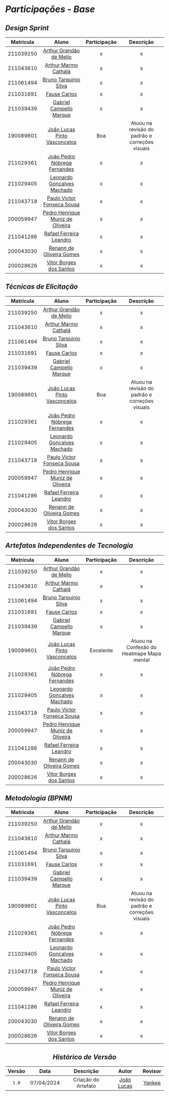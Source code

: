 # <a>*Participações - Base*</a>


## <a>*Design Sprint*</a>

| **Matrícula** |                             **Aluno**                              | **Participação** |                 **Descrição**                  |
| :-----------: | :----------------------------------------------------------------: | :--------------: | :--------------------------------------------: |
|   211039250   |    [Arthur Grandão de Mello](https://github.com/arthurgrandao)     |        x         |                       x                        |
|   211043610   |     [Arthur Marmo Cathalá](https://github.com/artmarmocathala)     |        x         |                       x                        |
|   211061494   |     [Bruno Tarquinio Silva](https://github.com/brunotarquinio)     |        x         |                       x                        |
|   211031691   |         [Fause Carlos](https://github.com/FauseSkyWalker)          |        x         |                       x                        |
|   211039439   |         [Gabriel Campello Marque](https://github.com/G16C)         |        x         |                       x                        |
|   190089601   | [João Lucas Pinto Vasconcelos](https://github.com/VasconcelosJoao) |       Boa        | Atuou na revisão do padrão e correções visuais |
|   211029361   |   [João Pedro Nóbrega Fernandes](https://github.com/bot-do-jao)    |        x         |                       x                        |
|   211029405   |  [Leonardo Gonçalves Machado](https://github.com/leonardogonmac)   |        x         |                       x                        |
|   211043718   |   [Paulo Victor Fonseca Sousa](https://github.com/PauloVictorFS)   |        x         |                       x                        |
|   200059947   |  [Pedro Henrique Muniz de Oliveira](https://github.com/Muniz2811)  |        x         |                       x                        |
|   211041286   |      [Rafael Ferreira Leandro](https://github.com/RafaelCLG0)      |        x         |                       x                        |
|   200043030   |       [Renann de Oliveira Gomes](https://github.com/NyndoND)       |        x         |                       x                        |
|   200028626   |      [Vitor Borges dos Santos](https://github.com/VitorB2002)      |        x         |                       x                        |



## <a>*Técnicas de Elicitação*</a>

| **Matrícula** |                             **Aluno**                              | **Participação** |                 **Descrição**                  |
| :-----------: | :----------------------------------------------------------------: | :--------------: | :--------------------------------------------: |
|   211039250   |    [Arthur Grandão de Mello](https://github.com/arthurgrandao)     |        x         |                       x                        |
|   211043610   |     [Arthur Marmo Cathalá](https://github.com/artmarmocathala)     |        x         |                       x                        |
|   211061494   |     [Bruno Tarquinio Silva](https://github.com/brunotarquinio)     |        x         |                       x                        |
|   211031691   |         [Fause Carlos](https://github.com/FauseSkyWalker)          |        x         |                       x                        |
|   211039439   |         [Gabriel Campello Marque](https://github.com/G16C)         |        x         |                       x                        |
|   190089601   | [João Lucas Pinto Vasconcelos](https://github.com/VasconcelosJoao) |       Boa        | Atuou na revisão do padrão e correções visuais |
|   211029361   |   [João Pedro Nóbrega Fernandes](https://github.com/bot-do-jao)    |        x         |                       x                        |
|   211029405   |  [Leonardo Gonçalves Machado](https://github.com/leonardogonmac)   |        x         |                       x                        |
|   211043718   |   [Paulo Victor Fonseca Sousa](https://github.com/PauloVictorFS)   |        x         |                       x                        |
|   200059947   |  [Pedro Henrique Muniz de Oliveira](https://github.com/Muniz2811)  |        x         |                       x                        |
|   211041286   |      [Rafael Ferreira Leandro](https://github.com/RafaelCLG0)      |        x         |                       x                        |
|   200043030   |       [Renann de Oliveira Gomes](https://github.com/NyndoND)       |        x         |                       x                        |
|   200028626   |      [Vitor Borges dos Santos](https://github.com/VitorB2002)      |        x         |                       x                        |

## <a>*Artefatos Independentes de Tecnologia*</a>

| **Matrícula** |                             **Aluno**                              | **Participação** |               **Descrição**               |
| :-----------: | :----------------------------------------------------------------: | :--------------: | :---------------------------------------: |
|   211039250   |    [Arthur Grandão de Mello](https://github.com/arthurgrandao)     |        x         |                     x                     |
|   211043610   |     [Arthur Marmo Cathalá](https://github.com/artmarmocathala)     |        x         |                     x                     |
|   211061494   |     [Bruno Tarquinio Silva](https://github.com/brunotarquinio)     |        x         |                     x                     |
|   211031691   |         [Fause Carlos](https://github.com/FauseSkyWalker)          |        x         |                     x                     |
|   211039439   |         [Gabriel Campello Marque](https://github.com/G16C)         |        x         |                     x                     |
|   190089601   | [João Lucas Pinto Vasconcelos](https://github.com/VasconcelosJoao) |    Excelente     | Atuou na Confexão do Heatmape Mapa mental |
|   211029361   |   [João Pedro Nóbrega Fernandes](https://github.com/bot-do-jao)    |        x         |                     x                     |
|   211029405   |  [Leonardo Gonçalves Machado](https://github.com/leonardogonmac)   |        x         |                     x                     |
|   211043718   |   [Paulo Victor Fonseca Sousa](https://github.com/PauloVictorFS)   |        x         |                     x                     |
|   200059947   |  [Pedro Henrique Muniz de Oliveira](https://github.com/Muniz2811)  |        x         |                     x                     |
|   211041286   |      [Rafael Ferreira Leandro](https://github.com/RafaelCLG0)      |        x         |                     x                     |
|   200043030   |       [Renann de Oliveira Gomes](https://github.com/NyndoND)       |        x         |                     x                     |
|   200028626   |      [Vitor Borges dos Santos](https://github.com/VitorB2002)      |        x         |                     x                     |

## <a>*Metodologia (BPNM)*</a>

| **Matrícula** |                             **Aluno**                              | **Participação** |                 **Descrição**                  |
| :-----------: | :----------------------------------------------------------------: | :--------------: | :--------------------------------------------: |
|   211039250   |    [Arthur Grandão de Mello](https://github.com/arthurgrandao)     |        x         |                       x                        |
|   211043610   |     [Arthur Marmo Cathalá](https://github.com/artmarmocathala)     |        x         |                       x                        |
|   211061494   |     [Bruno Tarquinio Silva](https://github.com/brunotarquinio)     |        x         |                       x                        |
|   211031691   |         [Fause Carlos](https://github.com/FauseSkyWalker)          |        x         |                       x                        |
|   211039439   |         [Gabriel Campello Marque](https://github.com/G16C)         |        x         |                       x                        |
|   190089601   | [João Lucas Pinto Vasconcelos](https://github.com/VasconcelosJoao) |       Boa        | Atuou na revisão do padrão e correções visuais |
|   211029361   |   [João Pedro Nóbrega Fernandes](https://github.com/bot-do-jao)    |        x         |                       x                        |
|   211029405   |  [Leonardo Gonçalves Machado](https://github.com/leonardogonmac)   |        x         |                       x                        |
|   211043718   |   [Paulo Victor Fonseca Sousa](https://github.com/PauloVictorFS)   |        x         |                       x                        |
|   200059947   |  [Pedro Henrique Muniz de Oliveira](https://github.com/Muniz2811)  |        x         |                       x                        |
|   211041286   |      [Rafael Ferreira Leandro](https://github.com/RafaelCLG0)      |        x         |                       x                        |
|   200043030   |       [Renann de Oliveira Gomes](https://github.com/NyndoND)       |        x         |                       x                        |
|   200028626   |      [Vitor Borges dos Santos](https://github.com/VitorB2002)      |        x         |                       x                        |

<center>

## <a>*Histórico de Versão*</a>

| Versão |    Data    |      Descrição      |                      Autor                       |             Revisor              |
| :----: | :--------: | :-----------------: | :----------------------------------------------: | :------------------------------: |
| `1.0`  | 07/04/2024 | Criação do Artefato | [João Lucas](https://github.com/VasconcelosJoao) | [Yankee](../Subgrupos/Yankee.md) |

</center>